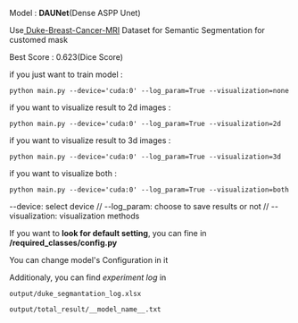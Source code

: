 Model : **DAUNet**(Dense ASPP Unet)

Use[ Duke-Breast-Cancer-MRI](https://wiki.cancerimagingarchive.net/pages/viewpage.action?pageId=70226903) Dataset for Semantic Segmentation for customed mask

Best Score : 0.623(Dice Score)


if you just want to train model :

    python main.py --device='cuda:0' --log_param=True --visualization=none

if you want to visualize result to 2d images :

    python main.py --device='cuda:0' --log_param=True --visualization=2d

if you want to visualize result to 3d images :

    python main.py --device='cuda:0' --log_param=True --visualization=3d

if you want to visualize both :

    python main.py --device='cuda:0' --log_param=True --visualization=both

--device: select device // --log_param: choose to save results or not // --visualization: visualization methods


If you want to **look for default setting**, you can fine in **/required_classes/config.py**

You can change model's Configuration in it


Additionaly, you can find *experiment log* in

    output/duke_segmantation_log.xlsx

    output/total_result/__model_name__.txt
